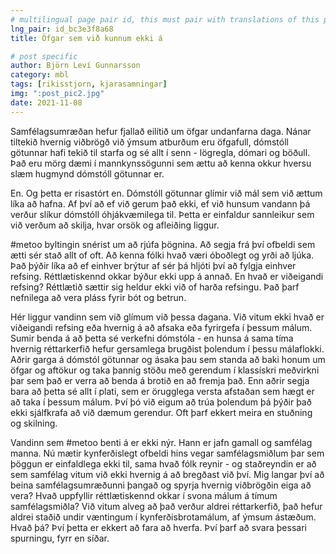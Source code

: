 ```yaml
---
# multilingual page pair id, this must pair with translations of this page. (This name must be unique)
lng_pair: id_bc3e3f8a68
title: Öfgar sem við kunnum ekki á

# post specific
author: Björn Leví Gunnarsson
category: mbl
tags: [rikisstjorn, kjarasamningar]
img: ":post_pic2.jpg"
date: 2021-11-08
---
```


Samfélagsumræðan hefur fjallað eilítið um öfgar undanfarna daga. Nánar tiltekið hvernig viðbrögð við ýmsum atburðum eru öfgafull, dómstóll götunnar hafi tekið til starfa og sé allt í senn - lögregla, dómari og böðull. Það eru mörg dæmi í mannkynssögunni sem ættu að kenna okkur hversu slæm hugmynd dómstóll götunnar er. 

En. Og þetta er risastórt en. Dómstóll götunnar glímir við mál sem við ættum líka að hafna. Af því að ef við gerum það ekki, ef við hunsum vandann þá verður slíkur dómstóll óhjákvæmilega til. Þetta er einfaldur sannleikur sem við verðum að skilja, hvar orsök og afleiðing liggur.

#metoo byltingin snérist um að rjúfa þögnina. Að segja frá því ofbeldi sem ætti sér stað allt of oft. Að kenna fólki hvað væri óboðlegt og yrði að ljúka. Það þýðir líka að ef einhver brýtur af sér þá hljóti því að fylgja einhver refsing. Réttlætiskennd okkar býður ekki upp á annað. En hvað er viðeigandi refsing? Réttlætið sættir sig heldur ekki við of harða refsingu. Það þarf nefnilega að vera pláss fyrir bót og betrun. 

Hér liggur vandinn sem við glímum við þessa dagana. Við vitum ekki hvað er viðeigandi refsing eða hvernig á að afsaka eða fyrirgefa í þessum málum. Sumir benda á að þetta sé verkefni dómstóla - en hunsa á sama tíma hvernig réttarkerfið hefur gersamlega brugðist þolendum í þessu málaflokki. Aðrir garga á dómstól götunnar og ásaka þau sem standa að baki honum um öfgar og aftökur og taka þannig stöðu með gerendum í klassískri meðvirkni þar sem það er verra að benda á brotið en að fremja það. Enn aðrir segja bara að þetta sé allt í plati, sem er örugglega versta afstaðan sem hægt er að taka í þessum málum. Því þó við eigum að trúa þolendum þá þýðir það ekki sjálfkrafa að við dæmum gerendur. Oft þarf ekkert meira en stuðning og skilning.

Vandinn sem #metoo benti á er ekki nýr. Hann er jafn gamall og samfélag manna. Nú mætir kynferðislegt ofbeldi hins vegar samfélagsmiðlum þar sem þöggun er einfaldlega ekki til, sama hvað fólk reynir - og staðreyndin er að sem samfélag vitum við ekki hvernig á að bregðast við því. Mig langar því að beina samfélagsumræðunni þangað og spyrja hvernig viðbrögðin eiga að vera? Hvað uppfyllir réttlætiskennd okkar í svona málum á tímum samfélagsmiðla? Við vitum alveg að það verður aldrei réttarkerfið, það hefur aldrei staðið undir væntingum í kynferðisbrotamálum, af ýmsum ástæðum. Hvað þá? Því þetta er ekkert að fara að hverfa. Því þarf að svara þessari spurningu, fyrr en síðar. 
